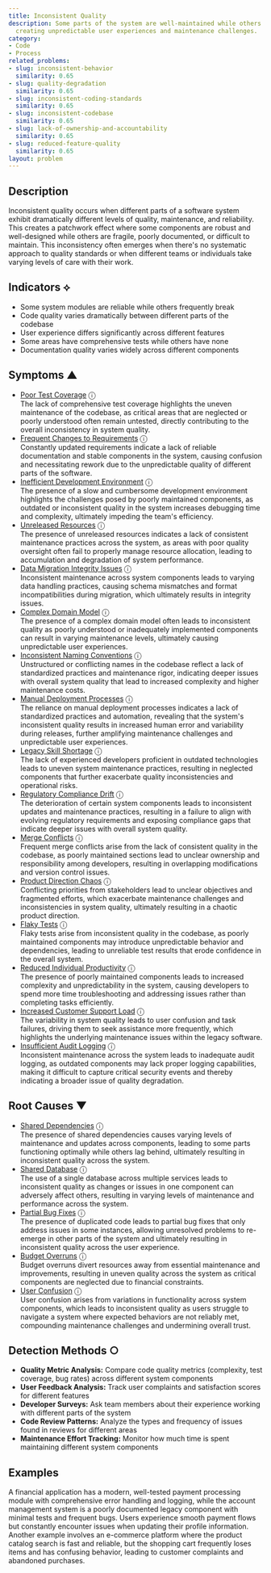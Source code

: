 ```yaml
---
title: Inconsistent Quality
description: Some parts of the system are well-maintained while others deteriorate,
  creating unpredictable user experiences and maintenance challenges.
category:
- Code
- Process
related_problems:
- slug: inconsistent-behavior
  similarity: 0.65
- slug: quality-degradation
  similarity: 0.65
- slug: inconsistent-coding-standards
  similarity: 0.65
- slug: inconsistent-codebase
  similarity: 0.65
- slug: lack-of-ownership-and-accountability
  similarity: 0.65
- slug: reduced-feature-quality
  similarity: 0.65
layout: problem
---
```


## Description

Inconsistent quality occurs when different parts of a software system exhibit dramatically different levels of quality, maintenance, and reliability. This creates a patchwork effect where some components are robust and well-designed while others are fragile, poorly documented, or difficult to maintain. This inconsistency often emerges when there's no systematic approach to quality standards or when different teams or individuals take varying levels of care with their work.


## Indicators ⟡

- Some system modules are reliable while others frequently break
- Code quality varies dramatically between different parts of the codebase
- User experience differs significantly across different features
- Some areas have comprehensive tests while others have none
- Documentation quality varies widely across different components


## Symptoms ▲

- [Poor Test Coverage](poor-test-coverage.md) <span class="info-tooltip" title="Confidence: 0.474, Strength: 0.682">ⓘ</span>
<br/>  The lack of comprehensive test coverage highlights the uneven maintenance of the codebase, as critical areas that are neglected or poorly understood often remain untested, directly contributing to the overall inconsistency in system quality.
- [Frequent Changes to Requirements](frequent-changes-to-requirements.md) <span class="info-tooltip" title="Confidence: 0.421, Strength: 0.640">ⓘ</span>
<br/>  Constantly updated requirements indicate a lack of reliable documentation and stable components in the system, causing confusion and necessitating rework due to the unpredictable quality of different parts of the software.
- [Inefficient Development Environment](inefficient-development-environment.md) <span class="info-tooltip" title="Confidence: 0.413, Strength: 0.686">ⓘ</span>
<br/>  The presence of a slow and cumbersome development environment highlights the challenges posed by poorly maintained components, as outdated or inconsistent quality in the system increases debugging time and complexity, ultimately impeding the team's efficiency.
- [Unreleased Resources](unreleased-resources.md) <span class="info-tooltip" title="Confidence: 0.382, Strength: 0.693">ⓘ</span>
<br/>  The presence of unreleased resources indicates a lack of consistent maintenance practices across the system, as areas with poor quality oversight often fail to properly manage resource allocation, leading to accumulation and degradation of system performance.
- [Data Migration Integrity Issues](data-migration-integrity-issues.md) <span class="info-tooltip" title="Confidence: 0.376, Strength: 0.718">ⓘ</span>
<br/>  Inconsistent maintenance across system components leads to varying data handling practices, causing schema mismatches and format incompatibilities during migration, which ultimately results in integrity issues.
- [Complex Domain Model](complex-domain-model.md) <span class="info-tooltip" title="Confidence: 0.374, Strength: 0.609">ⓘ</span>
<br/>  The presence of a complex domain model often leads to inconsistent quality as poorly understood or inadequately implemented components can result in varying maintenance levels, ultimately causing unpredictable user experiences.
- [Inconsistent Naming Conventions](inconsistent-naming-conventions.md) <span class="info-tooltip" title="Confidence: 0.367, Strength: 0.740">ⓘ</span>
<br/>  Unstructured or conflicting names in the codebase reflect a lack of standardized practices and maintenance rigor, indicating deeper issues with overall system quality that lead to increased complexity and higher maintenance costs.
- [Manual Deployment Processes](manual-deployment-processes.md) <span class="info-tooltip" title="Confidence: 0.363, Strength: 0.699">ⓘ</span>
<br/>  The reliance on manual deployment processes indicates a lack of standardized practices and automation, revealing that the system's inconsistent quality results in increased human error and variability during releases, further amplifying maintenance challenges and unpredictable user experiences.
- [Legacy Skill Shortage](legacy-skill-shortage.md) <span class="info-tooltip" title="Confidence: 0.357, Strength: 0.633">ⓘ</span>
<br/>  The lack of experienced developers proficient in outdated technologies leads to uneven system maintenance practices, resulting in neglected components that further exacerbate quality inconsistencies and operational risks.
- [Regulatory Compliance Drift](regulatory-compliance-drift.md) <span class="info-tooltip" title="Confidence: 0.352, Strength: 0.643">ⓘ</span>
<br/>  The deterioration of certain system components leads to inconsistent updates and maintenance practices, resulting in a failure to align with evolving regulatory requirements and exposing compliance gaps that indicate deeper issues with overall system quality.
- [Merge Conflicts](merge-conflicts.md) <span class="info-tooltip" title="Confidence: 0.345, Strength: 0.590">ⓘ</span>
<br/>  Frequent merge conflicts arise from the lack of consistent quality in the codebase, as poorly maintained sections lead to unclear ownership and responsibility among developers, resulting in overlapping modifications and version control issues.
- [Product Direction Chaos](product-direction-chaos.md) <span class="info-tooltip" title="Confidence: 0.341, Strength: 0.709">ⓘ</span>
<br/>  Conflicting priorities from stakeholders lead to unclear objectives and fragmented efforts, which exacerbate maintenance challenges and inconsistencies in system quality, ultimately resulting in a chaotic product direction.
- [Flaky Tests](flaky-tests.md) <span class="info-tooltip" title="Confidence: 0.321, Strength: 0.668">ⓘ</span>
<br/>  Flaky tests arise from inconsistent quality in the codebase, as poorly maintained components may introduce unpredictable behavior and dependencies, leading to unreliable test results that erode confidence in the overall system.
- [Reduced Individual Productivity](reduced-individual-productivity.md) <span class="info-tooltip" title="Confidence: 0.308, Strength: 0.582">ⓘ</span>
<br/>  The presence of poorly maintained components leads to increased complexity and unpredictability in the system, causing developers to spend more time troubleshooting and addressing issues rather than completing tasks efficiently.
- [Increased Customer Support Load](increased-customer-support-load.md) <span class="info-tooltip" title="Confidence: 0.308, Strength: 0.544">ⓘ</span>
<br/>  The variability in system quality leads to user confusion and task failures, driving them to seek assistance more frequently, which highlights the underlying maintenance issues within the legacy software.
- [Insufficient Audit Logging](insufficient-audit-logging.md) <span class="info-tooltip" title="Confidence: 0.307, Strength: 0.752">ⓘ</span>
<br/>  Inconsistent maintenance across the system leads to inadequate audit logging, as outdated components may lack proper logging capabilities, making it difficult to capture critical security events and thereby indicating a broader issue of quality degradation.

## Root Causes ▼

- [Shared Dependencies](shared-dependencies.md) <span class="info-tooltip" title="Confidence: 0.336, Strength: 0.906">ⓘ</span>
<br/>  The presence of shared dependencies causes varying levels of maintenance and updates across components, leading to some parts functioning optimally while others lag behind, ultimately resulting in inconsistent quality across the system.
- [Shared Database](shared-database.md) <span class="info-tooltip" title="Confidence: 0.317, Strength: 0.910">ⓘ</span>
<br/>  The use of a single database across multiple services leads to inconsistent quality as changes or issues in one component can adversely affect others, resulting in varying levels of maintenance and performance across the system.
- [Partial Bug Fixes](partial-bug-fixes.md) <span class="info-tooltip" title="Confidence: 0.315, Strength: 0.890">ⓘ</span>
<br/>  The presence of duplicated code leads to partial bug fixes that only address issues in some instances, allowing unresolved problems to re-emerge in other parts of the system and ultimately resulting in inconsistent quality across the user experience.
- [Budget Overruns](budget-overruns.md) <span class="info-tooltip" title="Confidence: 0.312, Strength: 0.949">ⓘ</span>
<br/>  Budget overruns divert resources away from essential maintenance and improvements, resulting in uneven quality across the system as critical components are neglected due to financial constraints.
- [User Confusion](user-confusion.md) <span class="info-tooltip" title="Confidence: 0.311, Strength: 0.953">ⓘ</span>
<br/>  User confusion arises from variations in functionality across system components, which leads to inconsistent quality as users struggle to navigate a system where expected behaviors are not reliably met, compounding maintenance challenges and undermining overall trust.

## Detection Methods ○

- **Quality Metric Analysis:** Compare code quality metrics (complexity, test coverage, bug rates) across different system components
- **User Feedback Analysis:** Track user complaints and satisfaction scores for different features
- **Developer Surveys:** Ask team members about their experience working with different parts of the system
- **Code Review Patterns:** Analyze the types and frequency of issues found in reviews for different areas
- **Maintenance Effort Tracking:** Monitor how much time is spent maintaining different system components


## Examples

A financial application has a modern, well-tested payment processing module with comprehensive error handling and logging, while the account management system is a poorly documented legacy component with minimal tests and frequent bugs. Users experience smooth payment flows but constantly encounter issues when updating their profile information. Another example involves an e-commerce platform where the product catalog search is fast and reliable, but the shopping cart frequently loses items and has confusing behavior, leading to customer complaints and abandoned purchases.
